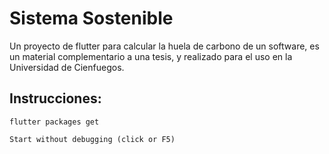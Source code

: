 # Sistema Sostenible

Un proyecto de flutter para calcular la huela de carbono de un software, es un material complementario a una tesis, y realizado para el uso en la Universidad de Cienfuegos.

## Instrucciones:

```
flutter packages get

Start without debugging (click or F5)
```
